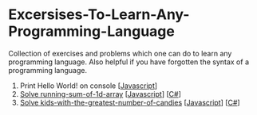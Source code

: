 # Excersises-To-Learn-Any-Programming-Language
Collection of exercises and problems which one can do to learn any programming language. Also helpful if you have forgotten the syntax of a programming language.

1. Print Hello World! on console [[Javascript](javascript/hello.js)]  
2. [Solve running-sum-of-1d-array](https://leetcode.com/problems/running-sum-of-1d-array/) [[Javascript](javascript/Running_Sum_of_1d_Array.js)] [[C#](Csharp/RunningSum.cs)]
3. [Solve kids-with-the-greatest-number-of-candies](https://leetcode.com/problems/kids-with-the-greatest-number-of-candies/) [[Javascript](javascript/kids-with-the-greatest-number-of-candies.js)] [[C#](Csharp/kids-with-the-greatest-number-of-candies.cs)]
